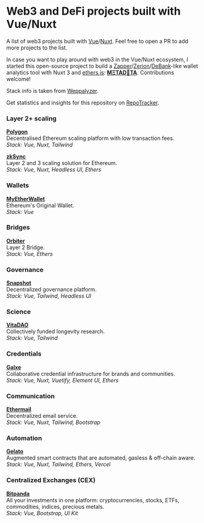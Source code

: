 # Web3 and DeFi projects built with Vue/Nuxt

A list of web3 projects built with [Vue](https://vuejs.org/)/[Nuxt](https://nuxtjs.org/). Feel free to open a PR to add more projects to the list.

In case you want to play around with web3 in the Vue/Nuxt ecosystem, I started this open-source project to build a [Zapper](https://zapper.fi/)/[Zerion](https://app.zerion.io/)/[DeBank](https://debank.com/)-like wallet analytics tool with Nuxt 3 and [ethers.js](https://ethers.org/): **[MΞTAD🦧TA](https://github.com/toniengelhardt/m3tadata)**. Contributions welcome!

Stack info is taken from [Weppalyzer](https://www.wappalyzer.com/).

Get statistics and insights for this repository on [RepoTracker](https://repo-tracker.com/r/gh/toniengelhardt/web3-vue-and-nuxt-projects).

### Layer 2+ scaling

**[Polygon](https://polygon.technology/)**  
Decentralised Ethereum scaling platform with low transaction fees.  
_Stack: Vue, Nuxt, Tailwind_

**[zkSync](https://zksync.io)**  
Layer 2 and 3 scaling solution for Ethereum.  
_Stack: Vue, Nuxt, Headless UI, Ethers_

### Wallets

**[MyEtherWallet](https://www.myetherwallet.com/)**  
Ethereum's Original Wallet.  
_Stack: Vue_

### Bridges

**[Orbiter](https://www.orbiter.finance)**  
Layer 2 Bridge.  
_Stack: Vue, Ethers_

### Governance

**[Snapshot](https://snapshot.org/)**  
Decentralized governance platform.  
_Stack: Vue, Tailwind, Headless UI_

### Science

**[VitaDAO](https://dao.vitadao.com/)**  
Collectively funded longevity research.  
_Stack: Vue, Tailwind_

### Credentials

**[Galxe](https://galxe.com)**  
Collaborative credential infrastructure for brands and communities.  
_Stack: Vue, Nuxt, Vuetify, Element UI, Ethers_

### Communication

**[Ethermail](https://ethermail.io/)**  
Decentralized email service.  
_Stack: Vue, Nuxt, Tailwind, Bootstrap_

### Automation

**[Gelato](https://www.gelato.network)**  
Augmented smart contracts that are automated, gasless & off-chain aware.  
_Stack: Vue, Nuxt, Tailwind, Ethers, Vercel_

### Centralized Exchanges (CEX)  
**[Bitpanda](https://www.bitpanda.com/)**  
All your investments in one platform: cryptocurrencies, stocks, ETFs, commodities, indices, precious metals.  
_Stack: Vue, Bootstrap, UI Kit_
